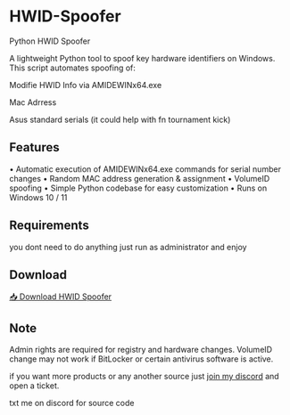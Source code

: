 # HWID-Spoofer

Python HWID Spoofer

A lightweight Python tool to spoof key hardware identifiers on Windows.
This script automates spoofing of:

Modifie HWID Info via AMIDEWINx64.exe

Mac Adrress

Asus standard serials (it could help with fn tournament kick)

## Features

• Automatic execution of AMIDEWINx64.exe commands for serial number changes
• Random MAC address generation & assignment
• VolumeID spoofing
• Simple Python codebase for easy customization
• Runs on Windows 10 / 11

## Requirements
you dont need to do anything just run as administrator and enjoy

## Download
[📥 Download HWID Spoofer](https://github.com/Phoenixfn/HWID-Spoofer/releases/download/v1/44Phoenixfn_Free.exe)


## Note

Admin rights are required for registry and hardware changes.
VolumeID change may not work if BitLocker or certain antivirus software is active.

if you want more products or any another source just [join my discord](https://discord.gg/5dY4x99Etq) and open a ticket.

txt me on discord for source code
